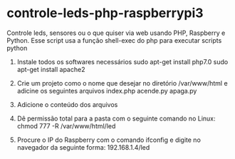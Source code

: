 # controle-leds-php-raspberrypi3
Controle leds, sensores ou o que quiser via web usando PHP, Raspberry e Python.
Esse script usa a função shell-exec do php para executar scripts python

1. Instale todos os softwares necessários
sudo apt-get install php7.0
sudo apt-get install apache2

2. Crie um projeto como o nome que desejar no diretório /var/www/html e adicine os seguintes arquivos
index.php
acende.py
apaga.py

3. Adicione o conteúdo dos arquivos

4. Dê permissão total para a pasta com o seguinte comando no Linux:
chmod 777 -R /var/www/html/led

5. Procure o IP do Raspberry com o comando ifconfig e digite no navegador da seguinte forma:
192.168.1.4/led


